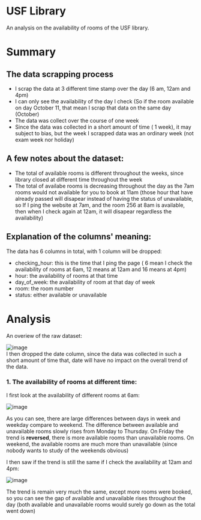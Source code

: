 # USF Library
An analysis on the availability of rooms of the USF library. 

# Summary
## The data scrapping process
- I scrap the data at 3 different time stamp over the day (6 am, 12am and 4pm)
- I can only see the availability of the day I check (So if the room available on day October 11, that mean I scrap that data on the same day (October)
- The data was collect over the course of one week
- Since the data was collected in a short amount of time ( 1 week), it may subject to bias, but the week I scrapped data was an ordinary week (not exam week nor holiday)

## A few notes about the dataset:
- The total of available rooms is different throughout the weeks, since library closed at different time throughout the week
- The total of availabe rooms is decreasing throughout the day as the 7am rooms would not available for you to book at 11am (those hour that have already passed will disapear instead of having the status of unavailable, so If I ping the website at 7am, and the room 256 at 8am is available, then when I check again at 12am, it will disapear regardless the availability)

## Explanation of the columns' meaning:  
The data has 6 columns in total, with 1 column will be dropped:
- checking_hour: this is the time that I ping the page ( 6 mean I check the availability of rooms at 6am, 12 means at 12am and 16 means at 4pm)
- hour: the availability of rooms at that time 
- day_of_week: the availability of room at that day of week
- room: the room number
- status: either available or unavailable

# Analysis
An overiew of the raw dataset:  

![image](https://user-images.githubusercontent.com/88282475/197417139-0b498b9f-cabb-43e0-a3ad-373ee736c4ae.png)  
I then dropped the date column, since the data was collected in such a short amount of time that, date will have no impact on the overall trend of the data.

### 1. The availability of rooms at different time:
I first look at the availability of different rooms at 6am:  

![image](https://user-images.githubusercontent.com/88282475/197418592-536afefb-0a74-4881-9c65-834e9e75b1b0.png)  
  
As you can see, there are large differences between days in week and weekday compare to weekend. The difference between available and unavailable rooms slowly rises from Monday to Thursday. On Friday the trend is **reversed**, there is more available rooms than unavailable rooms. On weekend, the available rooms are much more than unavailable (since nobody wants to study of the weekends obvious)   

I then saw if the trend is still the same if I check the availability at 12am and 4pm:  

![image](https://user-images.githubusercontent.com/88282475/197418185-776799aa-76cd-4001-87aa-120c5280eee1.png)  
  
The trend is remain very much the same, except more rooms were booked, so you can see the gap of available and unavailable rises throughout the day (both available and unavailable rooms would surely go down as the total went down)










